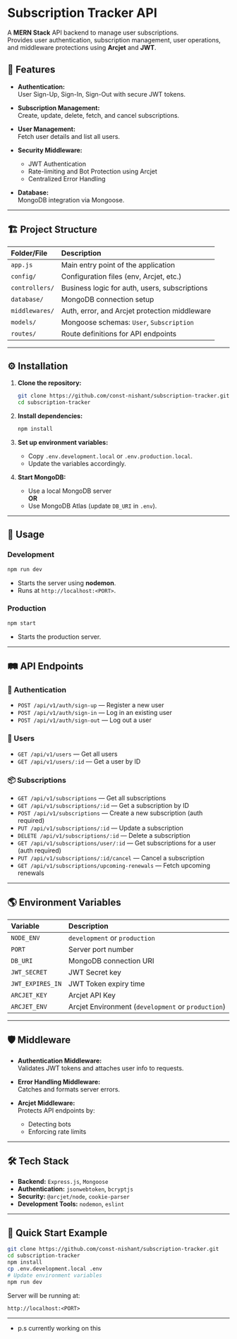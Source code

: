 
# Subscription Tracker API

A **MERN Stack** API backend to manage user subscriptions.  
Provides user authentication, subscription management, user operations, and middleware protections using **Arcjet** and **JWT**.



## 🚀 Features

- **Authentication:**  
  User Sign-Up, Sign-In, Sign-Out with secure JWT tokens.

- **Subscription Management:**  
  Create, update, delete, fetch, and cancel subscriptions.

- **User Management:**  
  Fetch user details and list all users.

- **Security Middleware:**  
  - JWT Authentication  
  - Rate-limiting and Bot Protection using Arcjet  
  - Centralized Error Handling

- **Database:**  
  MongoDB integration via Mongoose.

---


## 🏗️ Project Structure

| Folder/File        | Description                                    |
|:-------------------|:-----------------------------------------------|
| `app.js`            | Main entry point of the application           |
| `config/`           | Configuration files (env, Arcjet, etc.)       |
| `controllers/`      | Business logic for auth, users, subscriptions |
| `database/`         | MongoDB connection setup                      |
| `middlewares/`      | Auth, error, and Arcjet protection middleware |
| `models/`           | Mongoose schemas: `User`, `Subscription`      |
| `routes/`           | Route definitions for API endpoints           |

---


## ⚙️ Installation

1. **Clone the repository:**
   ```bash
   git clone https://github.com/const-nishant/subscription-tracker.git
   cd subscription-tracker
   ```

2. **Install dependencies:**
   ```bash
   npm install
   ```

3. **Set up environment variables:**
   - Copy `.env.development.local` or `.env.production.local`.
   - Update the variables accordingly.

4. **Start MongoDB:**
   - Use a local MongoDB server  
     **OR**  
   - Use MongoDB Atlas (update `DB_URI` in `.env`).

---


## 🧪 Usage

### Development
```bash
npm run dev
```
- Starts the server using **nodemon**.
- Runs at `http://localhost:<PORT>`.

### Production
```bash
npm start
```
- Starts the production server.

---


## 🛤️ API Endpoints

### 🔐 Authentication
- `POST /api/v1/auth/sign-up` — Register a new user
- `POST /api/v1/auth/sign-in` — Log in an existing user
- `POST /api/v1/auth/sign-out` — Log out a user

### 👤 Users
- `GET /api/v1/users` — Get all users
- `GET /api/v1/users/:id` — Get a user by ID

### 📦 Subscriptions
- `GET /api/v1/subscriptions` — Get all subscriptions
- `GET /api/v1/subscriptions/:id` — Get a subscription by ID
- `POST /api/v1/subscriptions` — Create a new subscription (auth required)
- `PUT /api/v1/subscriptions/:id` — Update a subscription
- `DELETE /api/v1/subscriptions/:id` — Delete a subscription
- `GET /api/v1/subscriptions/user/:id` — Get subscriptions for a user (auth required)
- `PUT /api/v1/subscriptions/:id/cancel` — Cancel a subscription
- `GET /api/v1/subscriptions/upcoming-renewals` — Fetch upcoming renewals

---



## 🌎 Environment Variables

| Variable        | Description                             |
|:----------------|:----------------------------------------|
| `NODE_ENV`       | `development` or `production`           |
| `PORT`           | Server port number                     |
| `DB_URI`         | MongoDB connection URI                 |
| `JWT_SECRET`     | JWT Secret key                         |
| `JWT_EXPIRES_IN` | JWT Token expiry time                  |
| `ARCJET_KEY`     | Arcjet API Key                         |
| `ARCJET_ENV`     | Arcjet Environment (`development` or `production`) |

---


## 🛡️ Middleware

- **Authentication Middleware:**  
  Validates JWT tokens and attaches user info to requests.


- **Error Handling Middleware:**  
  Catches and formats server errors.


- **Arcjet Middleware:**  
  Protects API endpoints by:  
  - Detecting bots  
  - Enforcing rate limits

---



## 🛠️ Tech Stack

- **Backend:** `Express.js`, `Mongoose`
- **Authentication:** `jsonwebtoken`, `bcryptjs`
- **Security:** `@arcjet/node`, `cookie-parser`
- **Development Tools:** `nodemon`, `eslint`

---


## 🎯 Quick Start Example

```bash
git clone https://github.com/const-nishant/subscription-tracker.git
cd subscription-tracker
npm install
cp .env.development.local .env
# Update environment variables
npm run dev
```

Server will be running at:

```
http://localhost:<PORT>

```
---

- p.s currently working on this 
